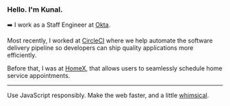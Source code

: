 ### Hello. I'm Kunal.

➡️ I work as a Staff Engineer at [Okta](https://okta.com/).

Most recently, I worked at [CircleCI](https://circleci.com/) where we help automate the software delivery pipeline so developers can ship quality applications more efficiently.

Before that, I was at [HomeX](https://homex.com/), that allows users to seamlessly schedule home service appointments.

---

Use JavaScript responsibly. Make the web faster, and a little [whimsical](https://www.kunalnagar.in/404).